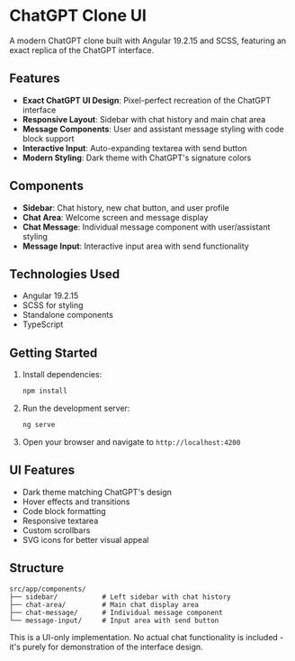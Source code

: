 # ChatGPT Clone UI

A modern ChatGPT clone built with Angular 19.2.15 and SCSS, featuring an exact replica of the ChatGPT interface.

## Features

- **Exact ChatGPT UI Design**: Pixel-perfect recreation of the ChatGPT interface
- **Responsive Layout**: Sidebar with chat history and main chat area
- **Message Components**: User and assistant message styling with code block support
- **Interactive Input**: Auto-expanding textarea with send button
- **Modern Styling**: Dark theme with ChatGPT's signature colors

## Components

- **Sidebar**: Chat history, new chat button, and user profile
- **Chat Area**: Welcome screen and message display
- **Chat Message**: Individual message component with user/assistant styling
- **Message Input**: Interactive input area with send functionality

## Technologies Used

- Angular 19.2.15
- SCSS for styling
- Standalone components
- TypeScript

## Getting Started

1. Install dependencies:
   ```bash
   npm install
   ```

2. Run the development server:
   ```bash
   ng serve
   ```

3. Open your browser and navigate to `http://localhost:4200`

## UI Features

- Dark theme matching ChatGPT's design
- Hover effects and transitions
- Code block formatting
- Responsive textarea
- Custom scrollbars
- SVG icons for better visual appeal

## Structure

```
src/app/components/
├── sidebar/           # Left sidebar with chat history
├── chat-area/         # Main chat display area
├── chat-message/      # Individual message component
└── message-input/     # Input area with send button
```

This is a UI-only implementation. No actual chat functionality is included - it's purely for demonstration of the interface design.
